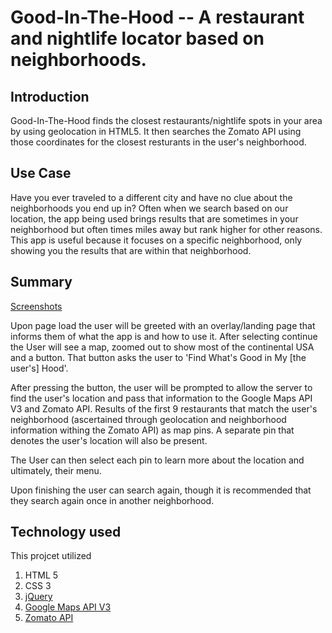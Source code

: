 # Good-In-The-Hood -- A restaurant and nightlife locator based on neighborhoods.

## Introduction 
Good-In-The-Hood finds the closest restaurants/nightlife spots in your area by using geolocation in HTML5. It then searches the Zomato API using those coordinates for the closest resturants in the user's neighborhood.

## Use Case
Have you ever traveled to a different city and have no clue about the neighborhoods you end up in? Often when we search based on our location, the app being used brings results that are sometimes in your neighborhood but often times miles away but rank higher for other reasons. This app is useful because it focuses on a specific neighborhood, only showing you the results that are within that neighborhood.

## Summary

[Screenshots](https://github.com/tonybrancato/good-in-the-hood/tree/master/screenshots) 

Upon page load the user will be greeted with an overlay/landing page that informs them of what the app is and how to use it. After selecting continue the User will see a map, zoomed out to show most of the continental USA and a button. That button asks the user to 'Find What's Good in My [the user's] Hood'. 

After pressing the button, the user will be prompted to allow the server to find the user's location and pass that information to the Google Maps API V3 and Zomato API. Results of the first 9 restaurants that match the user's neighborhood (ascertained through geolocation and neighborhood information withing the Zomato API) as map pins. A separate pin that denotes the user's location will also be present.

The User can then select each pin to learn more about the location and ultimately, their menu.

Upon finishing the user can search again, though it is recommended that they search again once in another neighborhood.

## Technology used
This projcet utilized 
  1. HTML 5
  2. CSS 3
  3. [jQuery](https://api.jquery.com/)
  4. [Google Maps API V3](https://developers.google.com/maps/)
  5. [Zomato API](https://developers.zomato.com/api)
